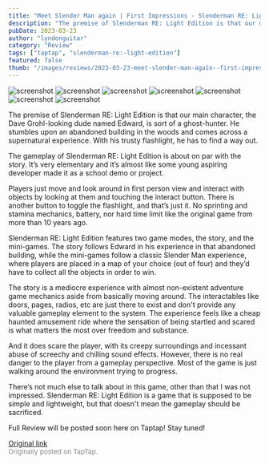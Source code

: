 ```yaml
---
title: "Meet Slender Man again | First Impressions - Slenderman RE: Light Edition"
description: "The premise of Slenderman RE: Light Edition is that our main character, the Dave Grohl-looking dude named Edward, is sort of a ghost-hunter. He stumbles upon an abandoned building in the woods and comes across a supernatural experience. With his trusty flashlight, he has to find a way out."
pubDate: 2023-03-23
author: "lyndonguitar"
category: "Review"
tags: ["taptap", "slenderman-re:-light-edition"]
featured: false
thumb: "/images/reviews/2023-03-23-meet-slender-man-again--first-impressions---slenderman-re-light-edition-0.avif"
---
```


<div class="gallery">
  <img src="/images/reviews/2023-03-23-meet-slender-man-again--first-impressions---slenderman-re-light-edition-0.avif" alt="screenshot" />
  <img src="/images/reviews/2023-03-23-meet-slender-man-again--first-impressions---slenderman-re-light-edition-1.avif" alt="screenshot" />
  <img src="/images/reviews/2023-03-23-meet-slender-man-again--first-impressions---slenderman-re-light-edition-2.avif" alt="screenshot" />
  <img src="/images/reviews/2023-03-23-meet-slender-man-again--first-impressions---slenderman-re-light-edition-3.avif" alt="screenshot" />
  <img src="/images/reviews/2023-03-23-meet-slender-man-again--first-impressions---slenderman-re-light-edition-4.avif" alt="screenshot" />
  <img src="/images/reviews/2023-03-23-meet-slender-man-again--first-impressions---slenderman-re-light-edition-5.avif" alt="screenshot" />
  <img src="/images/reviews/2023-03-23-meet-slender-man-again--first-impressions---slenderman-re-light-edition-6.avif" alt="screenshot" />
</div>

The premise of Slenderman RE: Light Edition is that our main character, the Dave Grohl-looking dude named Edward, is sort of a ghost-hunter. He stumbles upon an abandoned building in the woods and comes across a supernatural experience. With his trusty flashlight, he has to find a way out.

The gameplay of Slenderman RE: Light Edition is about on par with the story. It’s very elementary and it’s almost like some young aspiring developer made it as a school demo or project.

Players just move and look around in first person view and interact with objects by looking at them and touching the interact button. There is another button to toggle the flashlight, and that’s just it. No sprinting and stamina mechanics, battery, nor hard time limit like the original game from more than 10 years ago.

Slenderman RE: Light Edition features two game modes, the story, and the mini-games. The story follows Edward in his experience in that abandoned building, while the mini-games follow a classic Slender Man experience, where players are placed in a map of your choice (out of four) and they’d have to collect all the objects in order to win.

The story is a mediocre experience with almost non-existent adventure game mechanics aside from basically moving around. The interactables like doors, pages, radios, etc are just there to exist and don't provide any valuable gameplay element to the system. The experience feels like a cheap haunted amusement ride where the sensation of being startled and scared is what matters the most over freedom and substance.

And it does scare the player, with its creepy surroundings and incessant abuse of screechy and chilling sound effects. However, there is no real danger to the player from a gameplay perspective. Most of the game is just walking around the environment trying to progress.

There’s not much else to talk about in this game, other than that I was not impressed. Slenderman RE: Light Edition is a game that is supposed to be simple and lightweight, but that doesn't mean the gameplay should be sacrificed.

Full Review will be posted soon here on Taptap! Stay tuned!

[Original link](https://www.taptap.io/post/4872915)<br><span style="font-size: 0.95em; color: #888;">Originally posted on TapTap.</span>
